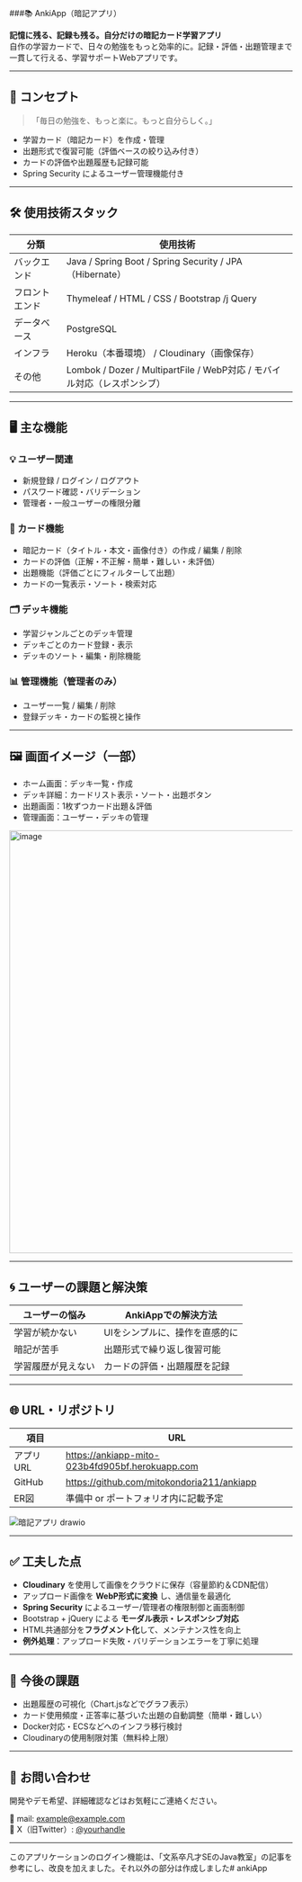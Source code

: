 ###📚 AnkiApp（暗記アプリ）

**記憶に残る、記録も残る。自分だけの暗記カード学習アプリ**  
自作の学習カードで、日々の勉強をもっと効率的に。記録・評価・出題管理まで一貫して行える、学習サポートWebアプリです。

---

## 🎯 コンセプト

> 「毎日の勉強を、もっと楽に。もっと自分らしく。」

- 学習カード（暗記カード）を作成・管理  
- 出題形式で復習可能（評価ベースの絞り込み付き）  
- カードの評価や出題履歴も記録可能  
- Spring Security によるユーザー管理機能付き

---

## 🛠️ 使用技術スタック

| 分類 | 使用技術 |
|------|----------|
| バックエンド | Java / Spring Boot / Spring Security / JPA（Hibernate） |
| フロントエンド | Thymeleaf / HTML / CSS / Bootstrap /j Query|
| データベース | PostgreSQL |
| インフラ | Heroku（本番環境） / Cloudinary（画像保存） |
| その他 | Lombok / Dozer / MultipartFile / WebP対応 / モバイル対応（レスポンシブ） |

---

## 🖥️ 主な機能

### 💡 ユーザー関連
- 新規登録 / ログイン / ログアウト  
- パスワード確認・バリデーション  
- 管理者・一般ユーザーの権限分離  

### 📘 カード機能
- 暗記カード（タイトル・本文・画像付き）の作成 / 編集 / 削除  
- カードの評価（正解・不正解・簡単・難しい・未評価）  
- 出題機能（評価ごとにフィルターして出題）  
- カードの一覧表示・ソート・検索対応  

### 🗂️ デッキ機能
- 学習ジャンルごとのデッキ管理  
- デッキごとのカード登録・表示  
- デッキのソート・編集・削除機能  

### 📊 管理機能（管理者のみ）
- ユーザー一覧 / 編集 / 削除  
- 登録デッキ・カードの監視と操作  

---

## 🖼️ 画面イメージ（一部）

- ホーム画面：デッキ一覧・作成  
- デッキ詳細：カードリスト表示・ソート・出題ボタン  
- 出題画面：1枚ずつカード出題＆評価  
- 管理画面：ユーザー・デッキの管理  

<img width="1879" height="752" alt="image" src="https://github.com/user-attachments/assets/e198d456-8ad8-4f41-a388-db94535a4f68" />


---

## 🌀 ユーザーの課題と解決策

| ユーザーの悩み | AnkiAppでの解決方法 |
|----------------|----------------------|
| 学習が続かない | UIをシンプルに、操作を直感的に |
| 暗記が苦手     | 出題形式で繰り返し復習可能 |
| 学習履歴が見えない | カードの評価・出題履歴を記録 |

---

## 🌐 URL・リポジトリ

| 項目 | URL |
|------|-----|
| アプリURL | https://ankiapp-mito-023b4fd905bf.herokuapp.com |
| GitHub | https://github.com/mitokondoria211/ankiapp |
| ER図| 準備中 or ポートフォリオ内に記載予定 |

![暗記アプリ drawio](https://github.com/user-attachments/assets/63064209-c27e-4725-9dcf-57fb52af13fc)

---

## ✅ 工夫した点

- **Cloudinary** を使用して画像をクラウドに保存（容量節約＆CDN配信）  
- アップロード画像を **WebP形式に変換** し、通信量を最適化  
- **Spring Security** によるユーザー/管理者の権限制御と画面制御  
- Bootstrap + jQuery による **モーダル表示・レスポンシブ対応**  
- HTML共通部分を**フラグメント化**して、メンテナンス性を向上  
- **例外処理**：アップロード失敗・バリデーションエラーを丁寧に処理  

---

## 🧪 今後の課題

- 出題履歴の可視化（Chart.jsなどでグラフ表示）  
- カード使用頻度・正答率に基づいた出題の自動調整（簡単・難しい）  
- Docker対応・ECSなどへのインフラ移行検討  
- Cloudinaryの使用制限対策（無料枠上限）

---

## 📩 お問い合わせ

開発やデモ希望、詳細確認などはお気軽にご連絡ください。

📧 mail: example@example.com  
📱 X（旧Twitter）: [@yourhandle](https://twitter.com/yourhandle)

---


このアプリケーションのログイン機能は、「文系卒凡才SEのJava教室」の記事を参考にし、改良を加えました。それ以外の部分は作成しました# ankiApp





